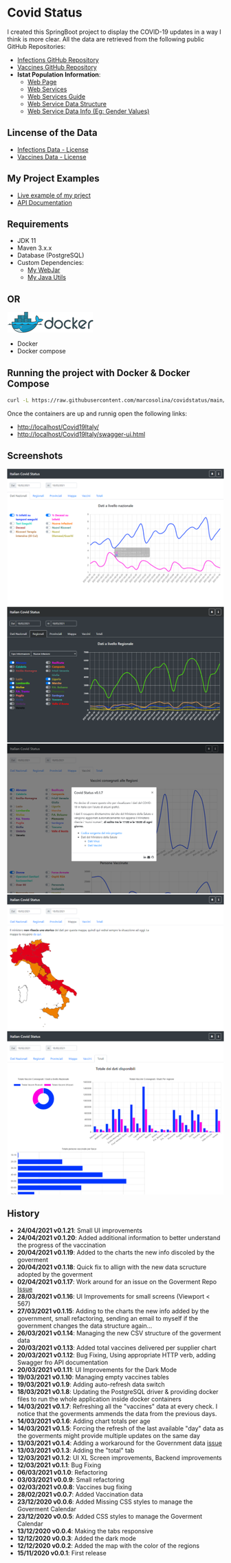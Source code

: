 # Covid Status

I created this SpringBoot project to display the COVID-19 updates in a way I think is more clear.
All the data are retrieved from the following public GitHub Repositories:

- [Infections GitHub Repository](https://github.com/pcm-dpc/COVID-19)
- [Vaccines GitHub Repository](https://github.com/italia/covid19-opendata-vaccini)
- **Istat Population Information**:
  - [Web Page](http://dati.istat.it/Index.aspx?QueryId=42869)
  - [Web Services](https://www.istat.it/it/metodi-e-strumenti/web-service-sdmx)
  - [Web Services Guide](https://github.com/ondata/guida-api-istat)
  - [Web Service Data Structure](http://sdmx.istat.it/SDMXWS/rest/datastructure/IT1/DCIS_POPRES1/)
  - [Web Service Data Info (Eg: Gender Values)](http://sdmx.istat.it/SDMXWS/rest/codelist/IT1/CL_SEXISTAT1)

## Lincense of the Data

- [Infections Data - License](https://creativecommons.org/licenses/by/4.0/deed.it)
- [Vaccines Data - License](https://creativecommons.org/licenses/by/4.0/deed.it)

## My Project Examples

- [Live example of my prject](https://marco.selfip.net/Covid19Italy/)
- [API Documentation](https://marco.selfip.net/Covid19Italy/swagger-ui.html)

## Requirements

- JDK 11
- Maven 3.x.x
- Database (PostgreSQL)
- Custom Dependencies:
  - [My WebJar](https://github.com/marcosolina/WebJar)
  - [My Java Utils](https://github.com/marcosolina/javautils)

## OR

![Docker](Misc/Pictures/docker_logo200.png)

- Docker
- Docker compose

## Running the project with Docker & Docker Compose

~~~~bash
curl -L https://raw.githubusercontent.com/marcosolina/covidstatus/main/Scripts/Docker/downloadAndStartContainers.sh | bash
~~~~

Once the containers are up and runnig open the following links: 

- [http://localhost/Covid19Italy/](http://localhost/Covid19Italy/)
- [http://localhost/Covid19Italy/swagger-ui.html](http://localhost/Covid19Italy/swagger-ui.html)

## Screenshots

![National Data](Misc/Pictures/1.png)
![Regions Data](Misc/Pictures/2.png)
![Provinces Data](Misc/Pictures/3.png)
![Regions Colors](Misc/Pictures/4.png)
![Vaccines](Misc/Pictures/5.png)

## History

- **24/04/2021 v0.1.21**: Small UI improvements
- **24/04/2021 v0.1.20**: Added additional information to better understand the progress of the vaccination
- **20/04/2021 v0.1.19**: Added to the charts the new info discoled by the goverment
- **20/04/2021 v0.1.18**: Quick fix to allign with the new data scructure adopted by the goverment
- **02/04/2021 v0.1.17**: Work around for an issue on the Goverment Repo [Issue](https://github.com/italia/covid19-opendata-vaccini/issues/128)
- **28/03/2021 v0.1.16**: UI Improvements for small screens (Viewport < 567)
- **27/03/2021 v0.1.15**: Adding to the charts the new info added by the government, small refactoring, sending an email to myself if the government changes the data structure again...
- **26/03/2021 v0.1.14**: Managing the new CSV structure of the goverment data
- **20/03/2021 v0.1.13**: Added total vaccines delivered per supplier chart
- **20/03/2021 v0.1.12**: Bug Fixing, Using appropriate HTTP verb, adding Swagger fro API documentation
- **20/03/2021 v0.1.11**: UI Improvements for the Dark Mode
- **19/03/2021 v0.1.10**: Managing empty vaccines tables
- **19/03/2021 v0.1.9**: Adding auto-refresh data switch
- **18/03/2021 v0.1.8**: Updating the PostgreSQL driver & providing docker files to run the whole application inside docker containers
- **14/03/2021 v0.1.7**: Refreshing all the "vaccines" data at every check. I notice that the goverments ammends the data from the previous days.
- **14/03/2021 v0.1.6**: Adding chart totals per age
- **14/03/2021 v0.1.5**: Forcing the refresh of the last available "day" data as the goverments might provide multiple updates on the same day
- **13/03/2021 v0.1.4**: Adding a workaround for the Government data [issue](https://github.com/italia/covid19-opendata-vaccini/issues/106)
- **13/03/2021 v0.1.3**: Adding the "total" tab
- **12/03/2021 v0.1.2**: UI XL Screen improvements, Backend improvements
- **12/03/2021 v0.1.1**: Bug Fixing
- **06/03/2021 v0.1.0**: Refactoring
- **03/03/2021 v0.0.9**: Small refactoring
- **02/03/2021 v0.0.8**: Vaccines bug fixing
- **28/02/2021 v0.0.7**: Added Vaccination data
- **23/12/2020 v0.0.6**: Added Missing CSS styles to manage the Goverment Calendar
- **23/12/2020 v0.0.5**: Added CSS styles to manage the Goverment Calendar
- **13/12/2020 v0.0.4**: Making the tabs responsive
- **12/12/2020 v0.0.3**: Added the dark mode
- **12/12/2020 v0.0.2**: Added the map with the color of the regions
- **15/11/2020 v0.0.1**: First release
